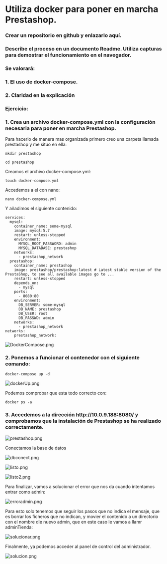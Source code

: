# Utiliza docker para poner en marcha Prestashop.

### Crear un repositorio en github y enlazarlo aquí.

### Describe el proceso en un documento Readme. Utiliza capturas para demostrar el funcionamiento en el navegador.

### Se valorará:

### 1. El uso de docker-compose.
### 2. Claridad en la explicación

### Ejercicio:

### 1. Crea un archivo docker-compose.yml con la configuración necesaria para poner en marcha Prestashop.

Para hacerlo de manera mas organizada primero creo una carpeta llamada prestashop y me situo en ella:

```mkdir prestashop```

```cd prestashop```

Creamos el archivo docker-compose.yml:

```touch docker-compose.yml```

Accedemos a el con nano:

```nano docker-compose.yml```

Y añadimos el siguiente contenido:

```
services:
  mysql:
    container_name: some-mysql
    image: mysql:5.7
    restart: unless-stopped
    environment:
      MYSQL_ROOT_PASSWORD: admin
      MYSQL_DATABASE: prestashop
    networks:
      - prestashop_network
  prestashop:
    container_name: prestashop
    image: prestashop/prestashop:latest # Latest stable version of the PrestaShop, to see all available images go to ...
    restart: unless-stopped
    depends_on:
      - mysql
    ports:
      - 8080:80
    environment:
      DB_SERVER: some-mysql
      DB_NAME: prestashop
      DB_USER: root
      DB_PASSWD: admin
    networks:
      - prestashop_network
networks:
    prestashop_network:
```

![DockerCompose.png](images/DockerCompose.png)

### 2. Ponemos a funcionar el contenedor con el siguiente comando:

```docker-compose up -d```

![dockerUp.png](images/dockerUp.png)

Podemos comprobar que esta todo correcto con:

```docker ps -a```

### 3. Accedemos a la dirección http://10.0.9.188:8080/ y comprobamos que la instalación de Prestashop se ha realizado correctamente.

![prestashop.png](images/prestashop.png)

Conectamos la base de datos 

![dbconect.png](images/dbconect.png)

![listo.png](images/listo.png)

![listo2.png](images/listo2.png)

Para finalizar, vamos a solucionar el error que nos da cuando intentamos entrar como admin:

![erroradmin.png](images/erroradmin.png)

Para esto solo tenemos que seguir los pasos que no indica el mensaje, que es borrar los ficheros que no indican, y movier el contenido a un directorio con el nombre dle nuevo admin, que en este caso le vamos a llamr adminTienda:

![solucionar.png](images/solucionar.png)

Finalmente, ya podemos acceder al panel de control del administrador.

![solucion.png](images/solucion.png)